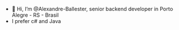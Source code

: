 - 👋 Hi, I’m @Alexandre-Ballester, senior backend developer in Porto Alegre - RS - Brasil
- I prefer c# and Java



